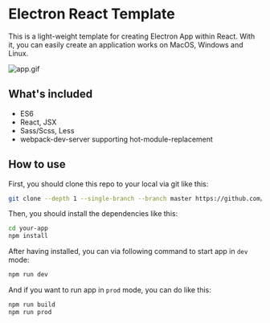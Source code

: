 # Electron React Template

This is a light-weight template for creating Electron App within React. With it, you can easily create an application works on MacOS, Windows and Linux.

![app.gif](https://upload-images.jianshu.io/upload_images/1990133-84b6db49fa5e6260.gif?imageMogr2/auto-orient/strip)

## What's included

- ES6
- React, JSX
- Sass/Scss, Less
- webpack-dev-server supporting hot-module-replacement

## How to use

First, you should clone this repo to your local via git like this: 

```bash
git clone --depth 1 --single-branch --branch master https://github.com/SmallStoneSK/electron-react-template.git your-app
```

Then, you should install the dependencies like this:

```bash
cd your-app
npm install
```

After having installed, you can via following command to start app in `dev` mode:

```bash
npm run dev
```

And if you want to run app in `prod` mode, you can do like this:

```bash
npm run build
npm run prod
```